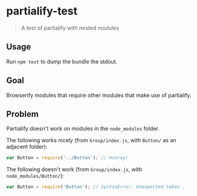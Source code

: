 # partialify-test
> A test of partialify with nested modules

## Usage

Run `npm test` to dump the bundle the stdout.

## Goal

Browserify modules that require other modules that make use of partialify.

## Problem

Partialify doesn't work on modules in the `node_modules` folder.

The following works nicely (from `Group/index.js`, with `Button/` as an adjacent folder):

```js
var Button = require('../Button'); // Hooray!
```

The following doesn't work (from `Group/index.js`, with `node_modules/Button/`):

```js
var Button = require('Button'); // SyntaxError: Unexpected token .
```
